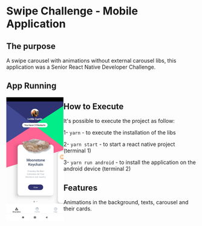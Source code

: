 # Swipe Challenge - Mobile Application

## The purpose
A swipe carousel with animations without external carousel libs, this application was a Senior React Native Developer Challenge.

## App Running
<img src="https://github.com/Gisleude/swipechallengeapp/blob/master/assets/1.jpeg"
     alt="First Image"
     style="float: left; width: 30%" />
## How to Execute
It's possible to execute the project as follow:

1- `yarn` - to execute the installation of the libs

2- `yarn start` - to start a react native project (terminal 1)

3- `yarn run android` - to install the application on the android device (terminal 2)

## Features
Animations in the background, texts, carousel and their cards.
